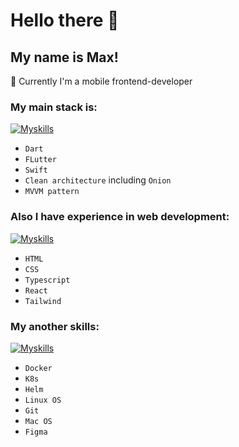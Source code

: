 # Hello there 👋

<!--
**tenmax97/tenmax97** is a ✨ _special_ ✨ repository because its `README.md` (this file) appears on your GitHub profile.

Here are some ideas to get you started:

- 🔭 I’m currently working on ...
- 🌱 I’m currently learning ...
- 👯 I’m looking to collaborate on ...
- 🤔 I’m looking for help with ...
- 💬 Ask me about ...
- 📫 How to reach me: ...
- 😄 Pronouns: ...
- ⚡ Fun fact: ...
-->
## My name is Max!
🔭 Currently I'm a mobile frontend-developer
### My main stack is:
[![Myskills](https://skillicons.dev/icons?i=dart,flutter,swift,vscode)](https://skillicons.dev)
- `Dart`
- `FLutter` 
- `Swift` 
- `Clean architecture` including `Onion`
- `MVVM pattern` 
### Also I have experience in web development:
[![Myskills](https://skillicons.dev/icons?i=html,css,ts,tailwind)](https://skillicons.dev)
- `HTML`
- `CSS`
- `Typescript`
- `React`
- `Tailwind`

### My another skills:
[![Myskills](https://skillicons.dev/icons?i=docker,kubernetes,linux,git,figma)](https://skillicons.dev)
- `Docker`
- `K8s`
- `Helm`
- `Linux OS`
- `Git`
- `Mac OS`
- `Figma`

